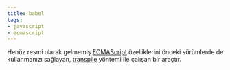 ```yaml
---
title: babel
tags:
- javascript
- ecmascript
---
```


Henüz resmi olarak gelmemiş [ECMAScript](/ecmascript) özelliklerini önceki sürümlerde de kullanmanızı sağlayan, [transpile](/transpile) yöntemi ile çalışan bir araçtır.
